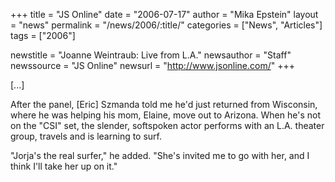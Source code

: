 +++
title = "JS Online"
date = "2006-07-17"
author = "Mika Epstein"
layout = "news"
permalink = "/news/2006/:title/"
categories = ["News", "Articles"]
tags = ["2006"]

newstitle = "Joanne Weintraub: Live from L.A."
newsauthor = "Staff"
newssource = "JS Online"
newsurl = "http://www.jsonline.com/"
+++

[...]

After the panel, [Eric] Szmanda told me he'd just returned from Wisconsin, where he was helping his mom, Elaine, move out to Arizona. When he's not on the "CSI" set, the slender, softspoken actor performs with an L.A. theater group, travels and is learning to surf.

"Jorja's the real surfer," he added. "She's invited me to go with her, and I think I'll take her up on it."

